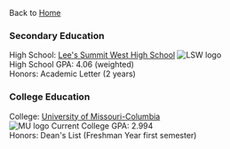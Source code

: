 Back to [Home](README.md)

### Secondary Education
High School: [Lee's Summit West High School](https://lswhs.lsr7.org/)
![LSW logo](https://www.mshsaa.org/Resources/UploadedFiles/Logos/Lees_Summit_West_High_SchoolBoys637102808570076064.jpg "LSW logo")    
High School GPA: 4.06 (weighted)  
Honors: Academic Letter (2 years)

### College Education
College: [University of Missouri-Columbia](https://missouri.edu/)  
![MU logo](https://upload.wikimedia.org/wikipedia/en/thumb/2/2c/Missouri_Tigers_logo.svg/1200px-Missouri_Tigers_logo.svg.png "MU logo") 
Current College GPA: 2.994  
Honors: Dean's List (Freshman Year first semester)
